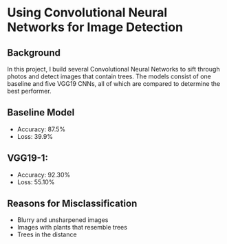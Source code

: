 # Using Convolutional Neural Networks for Image Detection

## Background
In this project, I build several Convolutional Neural Networks to sift through photos and detect images that contain trees. The models consist of one baseline and five VGG19 CNNs, all of which are compared to determine the best performer.


## Baseline Model
- Accuracy: 87.5% 
- Loss: 39.9%


## VGG19-1: 
- Accuracy: 92.30% 
- Loss: 55.10%


## Reasons for Misclassification 
- Blurry and unsharpened images 
- Images with plants that resemble trees
- Trees in the distance




